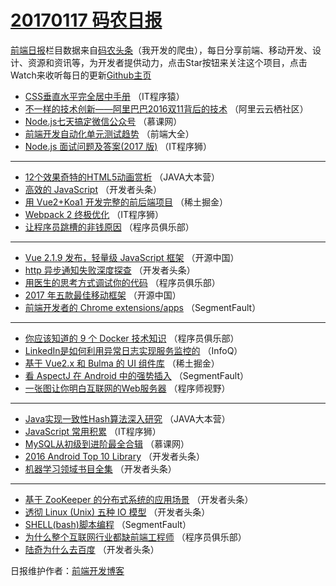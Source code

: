 # [20170117 码农日报](http://hao.caibaojian.com/date/2017/01/17)

[前端日报](http://caibaojian.com/c/news)栏目数据来自[码农头条](http://hao.caibaojian.com/)（我开发的爬虫），每日分享前端、移动开发、设计、资源和资讯等，为开发者提供动力，点击Star按钮来关注这个项目，点击Watch来收听每日的更新[Github主页](https://github.com/kujian/frontendDaily)
* [CSS垂直水平完全居中手册](http://hao.caibaojian.com/21842.html) （IT程序猿）
* [不一样的技术创新——阿里巴巴2016双11背后的技术](http://hao.caibaojian.com/21821.html) （阿里云云栖社区）
* [Node.js七天搞定微信公众号](http://hao.caibaojian.com/21802.html) （慕课网）
* [前端开发自动化单元测试趋势](http://hao.caibaojian.com/21819.html) （前端大全）
* [Node.js 面试问题及答案(2017 版)](http://hao.caibaojian.com/21856.html) （IT程序狮）

***
* [12个效果奇特的HTML5动画赏析](http://hao.caibaojian.com/21823.html) （JAVA大本营）
* [高效的 JavaScript](http://hao.caibaojian.com/21839.html) （开发者头条）
* [用 Vue2+Koa1 开发完整的前后端项目](http://hao.caibaojian.com/21866.html) （稀土掘金）
* [Webpack 2 终极优化](http://hao.caibaojian.com/21855.html) （IT程序狮）
* [让程序员跳槽的非钱原因](http://hao.caibaojian.com/21831.html) （程序员俱乐部）

***
* [Vue 2.1.9 发布，轻量级 JavaScript 框架](http://hao.caibaojian.com/21859.html) （开源中国）
* [http 异步通知失败深度探查](http://hao.caibaojian.com/21834.html) （开发者头条）
* [用医生的思考方式调试你的代码](http://hao.caibaojian.com/21827.html) （程序员俱乐部）
* [2017 年五款最佳移动框架](http://hao.caibaojian.com/21861.html) （开源中国）
* [前端开发者的 Chrome extensions/apps](http://hao.caibaojian.com/21845.html) （SegmentFault）

***
* [你应该知道的 9 个 Docker 技术知识](http://hao.caibaojian.com/21828.html) （程序员俱乐部）
* [LinkedIn是如何利用异常日志实现服务监控的](http://hao.caibaojian.com/21798.html) （InfoQ）
* [基于 Vue2.x 和 Bulma 的 UI 组件库](http://hao.caibaojian.com/21869.html) （稀土掘金）
* [看 AspectJ 在 Android 中的强势插入](http://hao.caibaojian.com/21847.html) （SegmentFault）
* [一张图让你明白互联网的Web服务器](http://hao.caibaojian.com/21849.html) （程序师视野）

***
* [Java实现一致性Hash算法深入研究](http://hao.caibaojian.com/21824.html) （JAVA大本营）
* [JavaScript 常用积累](http://hao.caibaojian.com/21858.html) （IT程序狮）
* [MySQL从初级到进阶最全合辑](http://hao.caibaojian.com/21803.html) （慕课网）
* [2016 Android Top 10 Library](http://hao.caibaojian.com/21835.html) （开发者头条）
* [机器学习领域书目全集](http://hao.caibaojian.com/21836.html) （开发者头条）

***
* [基于 ZooKeeper 的分布式系统的应用场景](http://hao.caibaojian.com/21837.html) （开发者头条）
* [透彻 Linux (Unix) 五种 IO 模型](http://hao.caibaojian.com/21838.html) （开发者头条）
* [SHELL(bash)脚本编程](http://hao.caibaojian.com/21846.html) （SegmentFault）
* [为什么整个互联网行业都缺前端工程师](http://hao.caibaojian.com/21830.html) （程序员俱乐部）
* [陆奇为什么去百度](http://hao.caibaojian.com/21840.html) （开发者头条）

日报维护作者：[前端开发博客](http://caibaojian.com/) 